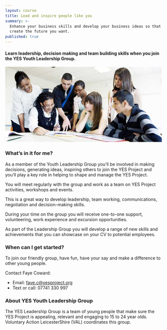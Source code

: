 ```yaml
---
layout: course
title: Lead and inspire people like you
summary: >-
  Enhance your business skills and develop your business ideas so that you can
  create the future you want.
published: true
---
```


#### Learn leadership, decision making and team building skills when you join the YES Youth Leadership Group. 

![Young people at leadership group meeting](/img/meeting.jpg)

### What’s in it for me?

As a member of the Youth Leadership Group you’ll be involved in making decisions, generating ideas, inspiring others to join the YES Project and you’ll play a key role in helping to shape and manage the YES Project. 

You will meet regularly with the group and work as a team on YES Project activities, workshops and events. 

This is a great way to develop leadership, team working, communications, negotiation and decision-making skills. 

During your time on the group you will receive one-to-one support, volunteering, work experience and excursion opportunities. 

As part of the Leadership Group you will develop a range of new skills and achievements that you can showcase on your CV to potential employees. 

### When can I get started?

To join our friendly group, have fun, have your say and make a difference to other young people.

Contact Faye Coward:
- Email: [faye.c@yesproject.org](mailto:faye.c@yesproject.org)
- Text or call: 07741 330 997

### About YES Youth Leadership Group

The YES Leadership Group is a team of young people that make sure the YES Project is appealing, relevant and engaging to 15 to 24 year olds. Voluntary Action LeicesterShire (VAL) coordinates this group.
